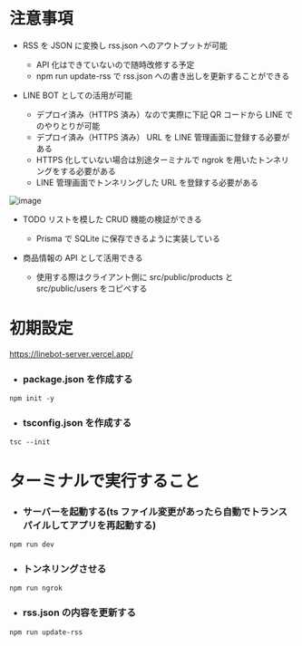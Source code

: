 # 注意事項

- RSS を JSON に変換し rss.json へのアウトプットが可能

  - API 化はできていないので随時改修する予定
  - npm run update-rss で rss.json への書き出しを更新することができる

- LINE BOT としての活用が可能

  - デプロイ済み（HTTPS 済み）なので実際に下記 QR コードから LINE でのやりとりが可能
  - デプロイ済み（HTTPS 済み） URL を LINE 管理画面に登録する必要がある
  - HTTPS 化していない場合は別途ターミナルで ngrok を用いたトンネリングをする必要がある
  - LINE 管理画面でトンネリングした URL を登録する必要がある

![image](https://user-images.githubusercontent.com/65071534/190901106-9add8217-401a-405c-b6d4-8f7e4a8da43a.png)

- TODO リストを模した CRUD 機能の検証ができる

  - Prisma で SQLite に保存できるように実装している

- 商品情報の API として活用できる

  - 使用する際はクライアント側に src/public/products と src/public/users をコピペする

# 初期設定

https://linebot-server.vercel.app/

- ### package.json を作成する

```
npm init -y
```

- ### tsconfig.json を作成する

```
tsc --init
```

# ターミナルで実行すること

- ### サーバーを起動する(ts ファイル変更があったら自動でトランスパイルしてアプリを再起動する)

```
npm run dev
```

- ### トンネリングさせる

```
npm run ngrok
```

- ### rss.json の内容を更新する

```
npm run update-rss
```
